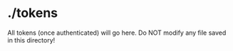 # ./tokens

All tokens (once authenticated) will go here. Do NOT modify any file saved in this directory!
